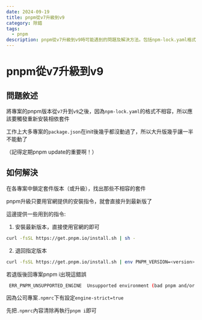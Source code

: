 ```yaml
---
date: 2024-09-19
title: pnpm從v7升級到v9
category: 除錯
tags:
  - pnpm
description: pnpm從v7升級到v9時可能遇到的問題及解決方法。包括npm-lock.yaml格式不相容、如何安裝最新版本或退回指定版本的pnpm，以及處理ERR_PNPM_UNSUPPORTED_ENGINE錯誤的方法。
---
```


# pnpm從v7升級到v9

## 問題敘述

將專案的pnpm版本從`v7`升到`v9`之後，因為`npm-lock.yaml`的格式不相容，所以應該要觸發重新安裝相依套件

工作上大多專案的`package.json`在init後幾乎都沒動過了，所以大升版幾乎讓一半不能動了

（記得定期pnpm update的重要啊！）

## 如何解決

在各專案中鎖定套件版本（或升級），找出那些不相容的套件

pnpm升級只要用官網提供的安裝指令，就會直接升到最新版了

這邊提供一些用到的指令:

1. 安裝最新版本，直接使用官網的即可

```bash
curl -fsSL https://get.pnpm.io/install.sh | sh -
```

2. 退回指定版本

```bash
curl -fsSL https://get.pnpm.io/install.sh | env PNPM_VERSION=<version> sh -
```

若退版後回專案pnpm i出現這錯誤

```bash
 ERR_PNPM_UNSUPPORTED_ENGINE  Unsupported environment (bad pnpm and/or Node.js version)
```

因為公司專案`.npmrc`下有設定`engine-strict=true`

先把`.npmrc`內容清除再執行`pnpm i`即可
